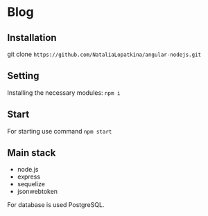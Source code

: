 # Blog

## Installation
git clone `https://github.com/NataliaLopatkina/angular-nodejs.git`

## Setting
Installing the necessary modules: `npm i `

## Start
For starting use command `npm start`

## Main stack
- node.js
- express
- sequelize
- jsonwebtoken

For database is used PostgreSQL.